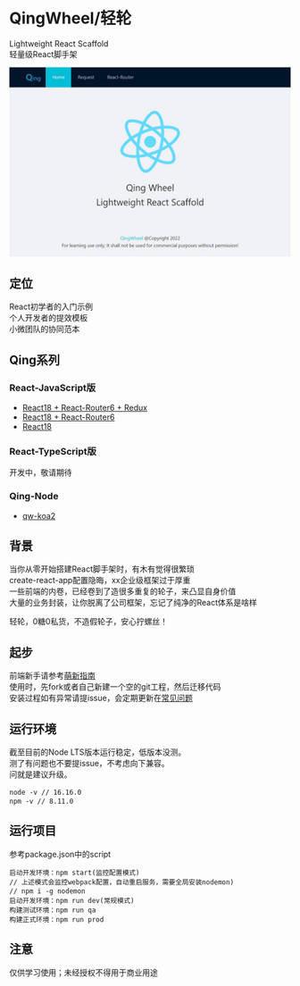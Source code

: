 # QingWheel/轻轮
Lightweight React Scaffold  
轻量级React脚手架  
  
![](./docs/image/Qw.jpg)
## 定位
React初学者的入门示例  
个人开发者的提效模板   
小微团队的协同范本
## Qing系列
### React-JavaScript版
- [React18 + React-Router6 + Redux](https://github.com/ArtanisW/qw-react-router-redux) 
- [React18 + React-Router6](https://github.com/ArtanisW/qw-react-router) 
- [React18](https://github.com/ArtanisW/qw-react)
### React-TypeScript版
开发中，敬请期待
### Qing-Node
- [qw-koa2](https://github.com/ArtanisW/qw-react)
## 背景
当你从零开始搭建React脚手架时，有木有觉得很繁琐  
create-react-app配置隐晦，xx企业级框架过于厚重  
一些前端的内卷，已经卷到了造很多重复的轮子，来凸显自身价值  
大量的业务封装，让你脱离了公司框架，忘记了纯净的React体系是啥样

轻轮，0糖0私货，不造假轮子，安心拧螺丝！  
## 起步
前端新手请参考[萌新指南](./docs/MENG_XIN.md)  
使用时，先fork或者自己新建一个空的git工程，然后迁移代码  
安装过程如有异常请提issue，会定期更新在[常见问题](./docs/Q%26A.md)
## 运行环境
截至目前的Node LTS版本运行稳定，低版本没测。  
测了有问题也不要提issue，不考虑向下兼容。  
问就是建议升级。
```
node -v // 16.16.0
npm -v // 8.11.0
```
## 运行项目
参考package.json中的script
```
启动开发环境：npm start(监控配置模式)
// 上述模式会监控webpack配置，自动重启服务，需要全局安装nodemon)
// npm i -g nodemon
启动开发环境：npm run dev(常规模式)
构建测试环境：npm run qa
构建正式环境：npm run prod
```
## 注意
仅供学习使用；未经授权不得用于商业用途